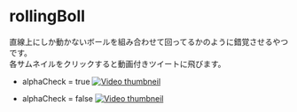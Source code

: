 # rollingBoll
直線上にしか動かないボールを組み合わせて回ってるかのように錯覚させるやつです。  
各サムネイルをクリックすると動画付きツイートに飛びます。  

- alphaCheck = true
[![Video thumbneil](https://pbs.twimg.com/ext_tw_video_thumb/1379410562166059016/pu/img/AGNKCUrZNASYBzPD.jpg)](https://twitter.com/kotambourine/status/1379410678583226368/video/1)


- alphaCheck = false
[![Video thumbneil](https://pbs.twimg.com/ext_tw_video_thumb/1379410562166059016/pu/img/AGNKCUrZNASYBzPD.jpg)](https://twitter.com/kotambourine/status/1379410584433610754/video/1)